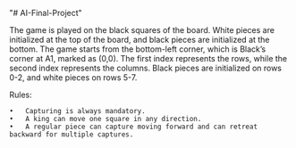 "# AI-Final-Project"


The game is played on the black squares of the board.
White pieces are initialized at the top of the board, and black pieces are initialized at the bottom.
The game starts from the bottom-left corner, which is Black’s corner at A1, marked as (0,0).
The first index represents the rows, while the second index represents the columns.
Black pieces are initialized on rows 0-2, and white pieces on rows 5-7.

Rules:

	•	Capturing is always mandatory.
	•	A king can move one square in any direction.
	•	A regular piece can capture moving forward and can retreat backward for multiple captures.

